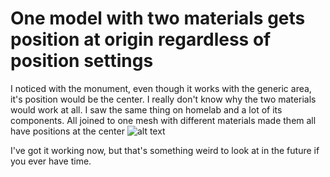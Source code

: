 # One model with two materials gets position at origin regardless of position settings
I noticed with the monument, even though it works with the generic area, it's position would be the center. I really don't know why the two materials would work at all. I saw the same thing on homelab and a lot of its components. All joined to one mesh with different materials made them all have positions at the center
![alt text](image-8.png)

I've got it working now, but that's something weird to look at in the future if you ever have time.